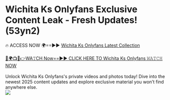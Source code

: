 # Wichita Ks Onlyfans Exclusive Content Leak - Fresh Updates! (53yn2)

🔥 ACCESS NOW 🌍==►► <a href="https://tinyurl.com/kvy9nzfs" rel="nofollow">Wichita Ks Onlyfans Latest Collection</a>
<br><br>
[🔴🌍📺📱👉WA𝚃CH Now==►► CLICK HERE TO Wichita Ks Onlyfans 𝚆𝙰𝚃𝙲𝙷 NOW](https://tinyurl.com/kvy9nzfs)
<br><br>
Unlock Wichita Ks Onlyfans's private videos and photos today! Dive into the newest 2025 content updates and explore exclusive material you won’t find anywhere else.
<br>
<a href="https://tinyurl.com/kvy9nzfs" rel="nofollow" data-target="animated-image.originalLink"><img src="https://camo.githubusercontent.com/8a4f000d20f83aca3bf7ec5f350d767afa0574a8a352519fd8cfa583a6f93a33/68747470733a2f2f692e696d6775722e636f6d2f644a486b345a712e676966" data-canonical-src="https://i.imgur.com/dJHk4Zq.gif" style="max-width: 100%; display: inline-block;" data-target="animated-image.originalImage"></a>
<br>
